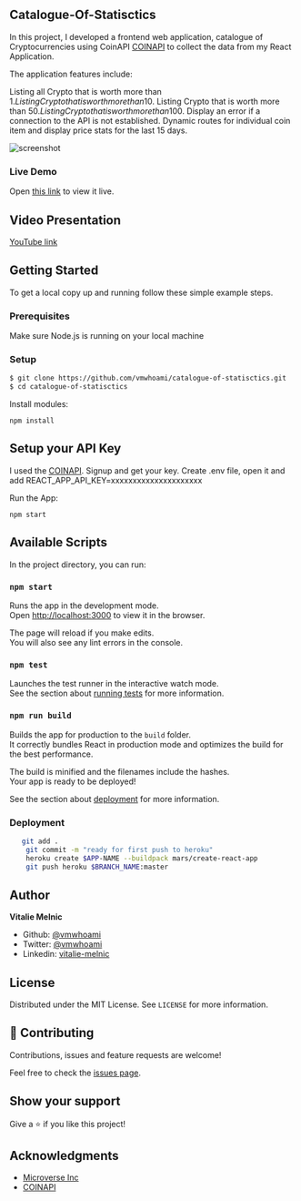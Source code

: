 ## Catalogue-Of-Statisctics

In this project, I developed a frontend web application, catalogue of Cryptocurrencies using CoinAPI  [COINAPI](https://www.coinapi.io/) 
to collect the data from my React Application.

The application features include:

Listing all Crypto that is worth more than 1$.
Listing Crypto that is worth more than 10$.
Listing Crypto that is worth more than 50$.
Listing Crypto that is worth more than 100$.
Display an error if a connection to the API is not established.
Dynamic routes for individual coin item and display price stats for the last 15 days.


![screenshot](./catalogue-of-statistics.gif)

### Live Demo

Open [this link](https://catalogue-of-statisctics.netlify.app/) to view it live.


## Video Presentation

[YouTube link](https://youtu.be/jjUJHzfOuIA)

## Getting Started

To get a local copy up and running follow these simple example steps.

### Prerequisites

Make sure Node.js is running on your local machine

### Setup

```bash
$ git clone https://github.com/vmwhoami/catalogue-of-statisctics.git
$ cd catalogue-of-statisctics
```

Install modules:

```
npm install
```
## Setup your API Key

I used the  [COINAPI](https://www.coinapi.io/). Signup and get your key.
Create .env file, open it and add REACT_APP_API_KEY=xxxxxxxxxxxxxxxxxxxxx


Run the App:
```
npm start
```



## Available Scripts

In the project directory, you can run:

### `npm start`

Runs the app in the development mode.\
Open [http://localhost:3000](http://localhost:3000) to view it in the browser.

The page will reload if you make edits.\
You will also see any lint errors in the console.

### `npm test`

Launches the test runner in the interactive watch mode.\
See the section about [running tests](https://facebook.github.io/create-react-app/docs/running-tests) for more information.

### `npm run build`

Builds the app for production to the `build` folder.\
It correctly bundles React in production mode and optimizes the build for the best performance.

The build is minified and the filenames include the hashes.\
Your app is ready to be deployed!

See the section about [deployment](https://facebook.github.io/create-react-app/docs/deployment) for more information.

### Deployment
```bash
   git add .
    git commit -m "ready for first push to heroku"  
    heroku create $APP-NAME --buildpack mars/create-react-app
    git push heroku $BRANCH_NAME:master
```

## Author

**Vitalie Melnic**

- Github: [@vmwhoami](https://github.com/vmwhoami/)
- Twitter: [@vmwhoami](https://twitter.com/vmwhoami)
- Linkedin: [vitalie-melnic](https://www.linkedin.com/in/vitalie-melnic/)
 

## License

Distributed under the MIT License. See `LICENSE` for more information.

## 🤝 Contributing

Contributions, issues and feature requests are welcome!

Feel free to check the [issues page](https://github.com/vmwhoami/catalogue-of-statisctics/issues).

## Show your support

Give a ⭐️ if you like this project!

## Acknowledgments
 - [Microverse Inc](https://www.microverse.org/)
 - [COINAPI](https://www.coinapi.io/)